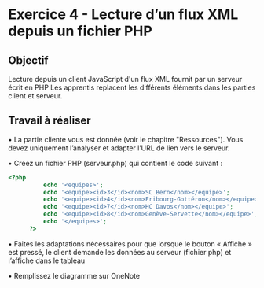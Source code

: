 # Exercice 4 - Lecture d’un flux XML depuis un fichier PHP 

## Objectif
Lecture depuis un client JavaScript d'un flux XML fournit par un serveur écrit en PHP
Les apprentis replacent les différents éléments dans les parties client et serveur.


## Travail à réaliser

• La partie cliente vous est donnée (voir le chapitre "Ressources"). Vous devez uniquement l’analyser et adapter l’URL de lien vers le serveur.
	
• Créez un fichier PHP (serveur.php) qui contient le code suivant :
	
  ```php
<?php
			echo '<equipes>';
			echo '<equipe><id>3</id><nom>SC Bern</nom></equipe>';
			echo '<equipe><id>4</id><nom>Fribourg-Gottéron</nom></equipe>';
			echo '<equipe><id>7</id><nom>HC Davos</nom></equipe>';
			echo '<equipe><id>8</id><nom>Genève-Servette</nom></equipe>';
			echo '</equipes>';
		?>
 ```
• Faites les adaptations nécessaires pour que lorsque le bouton « Affiche » est pressé, le client demande les données au serveur (fichier php) et l’affiche dans le tableau

 • Remplissez le diagramme sur OneNote
